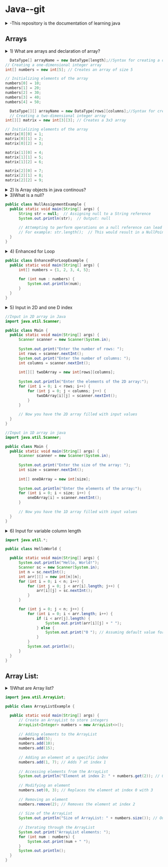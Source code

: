 # Java--git
<details><summary>-This repository is the documentation of learning java
  </summary></details>

  ## Arrays

 
<details><summary>  1) What are arrays and declaration of array? </summary> <ul>
    <li>Used to store the collection of datatypes.</li>
    <li>Datatype represents what type of data stored in a array.</li>
    <li>indexes of arrays starts from 0.</li>
    <li>The first element is denoted at index 0.</li>
    <li>The array syntax  consist of (int[])-->datatype ,(arr)-->reference  variable and (new int[5])-->creating the object in a heap memory. </li>
    

    
  </ul></details>

  ```java
    DataType[] arrayName = new DataType[length];//Syntax for creating a one dimensional array .
// Creating a one-dimensional integer array
int[] numbers = new int[5]; // Creates an array of size 5

// Initializing elements of the array
numbers[0] = 10;
numbers[1] = 20;
numbers[2] = 30;
numbers[3] = 40;
numbers[4] = 50;

    DataType[][] arrayName = new DataType[rows][columns];//Syntax for creating a two dimensional Array.
    // Creating a two-dimensional integer array
int[][] matrix = new int[3][3]; // Creates a 3x3 array

// Initializing elements of the array
matrix[0][0] = 1;
matrix[0][1] = 2;
matrix[0][2] = 3;

matrix[1][0] = 4;
matrix[1][1] = 5;
matrix[1][2] = 6;

matrix[2][0] = 7;
matrix[2][1] = 8;
matrix[2][2] = 9;


 ```

  <details><summary>  2) Is Array objects in java continous?</summary> <ul>
   <li>it may or maynot ,it depends on JVM.</li>
    <li> The array objects are in heap memory.</li>
    <li>Heap memory is not continous</li>
    <li>Dynamic memory Allocation.</li>
    
    
  </ul></details>
  <details><summary>  3)What is a null?  </summary> <ul>
    <li>In Java, null is a special value that represents the absence of a value or the lack of an object reference. </li>
    <li>It cannot be alloted to primitive types.</li>
    <li>It is often used to indicate that a variable does not currently point to any valid object in memory.</li>
    <li>"null" is the default value for object references that have not been explicitly initialized.</li>
    
  </ul></details>

  ```java
  public class NullAssignmentExample {
    public static void main(String[] args) {
        String str = null;  // Assigning null to a String reference
        System.out.println(str);  // Output: null
        
        // Attempting to perform operations on a null reference can lead to NullPointerException
        // For example: str.length();  // This would result in a NullPointerException
    }
}

  ```
  <details><summary>  4) Enhanced for Loop </summary> <ul>
    <li>Used for mainly printing the every element in array or list.</li>
    
    
  </ul></details>

  ```java
public class EnhancedForLoopExample {
    public static void main(String[] args) {
        int[] numbers = {1, 2, 3, 4, 5};
        
        for (int num : numbers) {
            System.out.println(num);
        }
    }
}

  ```
 <details><summary>  5) Input in 2D and one D index </summary> <ul>
    <li>input is done using the index of the array</li>
    
    
  </ul></details>

  ```java
  //Input in 2D array in Java
  import java.util.Scanner;

public class Main {
    public static void main(String[] args) {
        Scanner scanner = new Scanner(System.in);
        
        System.out.print("Enter the number of rows: ");
        int rows = scanner.nextInt();
        System.out.print("Enter the number of columns: ");
        int columns = scanner.nextInt();
        
        int[][] twoDArray = new int[rows][columns];
        
        System.out.println("Enter the elements of the 2D array:");
        for (int i = 0; i < rows; i++) {
            for (int j = 0; j < columns; j++) {
                twoDArray[i][j] = scanner.nextInt();
            }
        }
        
        // Now you have the 2D array filled with input values
    }
}

//Input in 1D array in java
import java.util.Scanner;

public class Main {
    public static void main(String[] args) {
        Scanner scanner = new Scanner(System.in);
        
        System.out.print("Enter the size of the array: ");
        int size = scanner.nextInt();
        
        int[] oneDArray = new int[size];
        
        System.out.println("Enter the elements of the array:");
        for (int i = 0; i < size; i++) {
            oneDArray[i] = scanner.nextInt();
        }
        
        // Now you have the 1D array filled with input values
    }
}


  ```

   <details><summary>  6) Input for variable column length</summary> <ul>
    <li>properly handles rows of varying lengths and ensures that you're accessing the correct elements during input and output.</li>
    
    
  </ul></details>  

  ```java
  import java.util.*;

public class HelloWorld {

    public static void main(String[] args) {
        System.out.println("Hello, World!");
        Scanner sc = new Scanner(System.in);
        int n = sc.nextInt();
        int arr[][] = new int[n][n];
        for (int i = 0; i < n; i++) {
            for (int j = 0; j < arr[i].length; j++) {
                arr[i][j] = sc.nextInt();
            }
        }

        for (int j = 0; j < n; j++) {
            for (int i = 0; i < arr.length; i++) {
                if (i < arr[j].length) {
                    System.out.print(arr[i][j] + " ");
                } else {
                    System.out.print("0 "); // Assuming default value for missing elements
                }
            }
            System.out.println();
        }
    }
}

  ```

## Array List:
<details><summary>  1)What are Array list? </summary> <ul>
    <li>If we donot know how many items we are gonna store</li>
    <li>If we want java to handle the size of the array </li>
    
  </ul></details> 

  ```java
  import java.util.ArrayList;

public class ArrayListExample {

    public static void main(String[] args) {
        // Create an ArrayList to store integers
        ArrayList<Integer> numbers = new ArrayList<>();
        
        // Adding elements to the ArrayList
        numbers.add(5);
        numbers.add(10);
        numbers.add(15);
        
        // Adding an element at a specific index
        numbers.add(1, 7); // Adds 7 at index 1
        
        // Accessing elements from the ArrayList
        System.out.println("Element at index 2: " + numbers.get(2)); // Output: 15
        
        // Modifying an element
        numbers.set(0, 3); // Replaces the element at index 0 with 3
        
        // Removing an element
        numbers.remove(2); // Removes the element at index 2
        
        // Size of the ArrayList
        System.out.println("Size of ArrayList: " + numbers.size()); // Output: 3
        
        // Iterating through the ArrayList
        System.out.print("ArrayList elements: ");
        for (int num : numbers) {
            System.out.print(num + " ");
        }
        System.out.println();
    }
}

  ```


  
